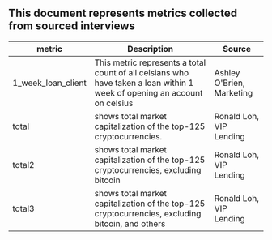 ## This document represents metrics collected from sourced interviews

| metric | Description | Source
| ----------- | ----------- | --------- | 
| 1_week_loan_client| This metric represents a total count of all celsians who have taken a loan within 1 week of opening an account on celsius | Ashley O'Brien, Marketing |  
|total|shows total market capitalization of the top-125 cryptocurrencies.|Ronald Loh, VIP Lending|
|total2|shows total market capitalization of the top-125 cryptocurrencies, excluding bitcoin|Ronald Loh, VIP Lending|
|total3|shows total market capitalization of the top-125 cryptocurrencies, excluding bitcoin, and others|Ronald Loh, VIP Lending|
